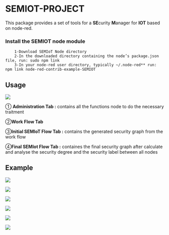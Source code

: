 # SEMIOT-PROJECT

This package provides a set of tools for a **SE**curity **M**anager for **IOT** based on node-red.

### Install the SEMIOT node module

        1-Download SEMIoT Node directory
        2-In the downloaded directory containing the node’s package.json file, run: sudo npm link
        3-In your node-red user directory, typically ~/.node-red** run: npm link node-red-contrib-example-SEMIOT
        
        

  ## Usage      
  ![](https://image.noelshack.com/fichiers/2018/16/7/1524380538-2018-04-22-08h45-37.png)
  
① **Administration Tab :** contains all the functions node to do the necessary traitment 

②**Work Flow Tab** 

③**Initial SEMIoT Flow Tab :** contains the generated security graph from the work flow

④**Final SEMIot Flow Tab :** containes the final security graph after calculate and analyse the security degree and the security label between all nodes

## Example

![](https://image.noelshack.com/fichiers/2018/16/7/1524383263-2018-04-22-09h28-44.png)


![](https://image.noelshack.com/fichiers/2018/16/7/1524405194-2018-04-22-09h51-29.png)

![](https://image.noelshack.com/fichiers/2018/16/7/1524405557-2018-04-22-09h56-43.png)

![](https://image.noelshack.com/fichiers/2018/16/7/1524406689-2018-04-22-16h07-59.png)

![](https://image.noelshack.com/fichiers/2018/16/7/1524407179-2018-04-22-16h22-13.png)

![](https://image.noelshack.com/fichiers/2018/16/7/1524408061-2018-04-22-16h34-21.png)
